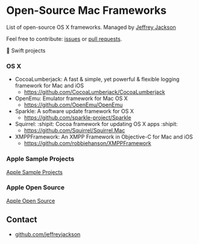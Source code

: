 # Open-Source Mac Frameworks

List of open-source OS X frameworks.  Managed by [Jeffrey Jackson](https://github.com/jeffreyjackson)

Feel free to contribute: [issues](https://github.com/AwesomeOpenSource/mac-frameworks/issues) or [pull requests](https://github.com/AwesomeOpenSource/mac-frameworks/pulls).
 
:large_orange_diamond: Swift projects
 
### OS X
- CocoaLumberjack: A fast & simple, yet powerful & flexible logging framework for Mac and iOS
  - https://github.com/CocoaLumberjack/CocoaLumberjack
- OpenEmu: Emulator framework for Mac OS X
  - https://github.com/OpenEmu/OpenEmu
- Sparkle: A software update framework for OS X
  - https://github.com/sparkle-project/Sparkle
- Squirrel: :shipit: Cocoa framework for updating OS X apps :shipit:
  - https://github.com/Squirrel/Squirrel.Mac
- XMPPFramework: An XMPP Framework in Objective-C for Mac and iOS
  - https://github.com/robbiehanson/XMPPFramework

### Apple Sample Projects
[Apple Sample Projects](https://developer.apple.com/library/mac/navigation/#section=Resource%20Types&topic=Sample%20Code)

### Apple Open Source 
[Apple Open Source](http://www.opensource.apple.com/)

## Contact

- [github.com/jeffreyjackson](https://github.com/jeffreyjackson)
